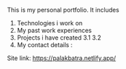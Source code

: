 This is my personal portfolio. It includes

1. Technologies i work on
2. My past work experiences
3. Projects i have created
   3.1 
   3.2 
4. My contact details :

Site link: https://palakbatra.netlify.app/
